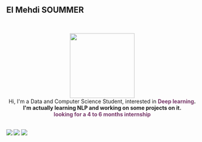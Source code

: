 ## **El Mehdi SOUMMER** 
 <br>

<p align="center" >
    <img width="170" src="https://media1.giphy.com/media/c9IdCLK8TDv1e/giphy.gif?cid=ecf05e47zz97ld4gat60vg1tygxuycdfqnyp7rnbho2nnbjh&rid=giphy.gif&ct=g"/> <br>
    Hi, I'm a Data and Computer Science Student, interested in <b><font color="#763568">Deep learning</font>.
    <br>
    I'm actually learning NLP and working on some projects on it.
    <br>
    <font color="#763568">looking for a 4 to 6 months internship</font>
 <br>
 <br>
 
[<img src="https://img.shields.io/badge/LinkedIn-soummermehdi-informational?style=for-the-badge&labelColor=black&logo=linkedin&logoColor=cd5c5c&&color=cd5c5c"/>][linkedin]
[<img src="https://img.shields.io/badge/Twitter-@SoummerM-informational?style=for-the-badge&labelColor=black&logo=twitter&logoColor=5b84c4&color=5b84c4"/>][twitter]
[<img src="https://img.shields.io/badge/Gmail-soummermehdi1611@gmail.com-informational?style=for-the-badge&labelColor=black&logo=gmail&logoColor=2c599D&&color=2c599D"/>][gmail]
 

[linkedin]: https://www.linkedin.com/in/soummermehdi/
[twitter]: https://twitter.com/SoummerM
[gmail]: mailto:soummermehdi1611@gmail.com

